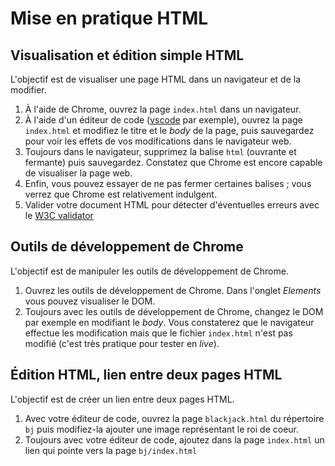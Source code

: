 # Mise en pratique HTML

## Visualisation et édition simple HTML

L'objectif est de visualiser une page HTML dans un navigateur et de la modifier.

1. À l'aide de Chrome, ouvrez la page `index.html` dans un navigateur.
1. À l'aide d'un éditeur de code ([vscode](https://code.visualstudio.com) par exemple), ouvrez la page `index.html` et modifiez le titre et le _body_ de la page, puis sauvegardez pour voir les effets de vos modifications dans le navigateur web.
1. Toujours dans le navigateur, supprimez la balise `html` (ouvrante et fermante) puis sauvegardez. Constatez que Chrome est encore capable de visualiser la page web.
1. Enfin, vous pouvez essayer de ne pas fermer certaines balises ; vous verrez que Chrome est relativement indulgent.
1. Valider votre document HTML pour détecter d'éventuelles erreurs avec le [W3C validator](https://validator.w3.org/)

## Outils de développement de Chrome

L'objectif est de manipuler les outils de développement de Chrome.

1. Ouvrez les outils de développement de Chrome. Dans l'onglet _Elements_ vous pouvez visualiser le DOM.
1. Toujours avec les outils de développement de Chrome, changez le DOM par exemple en modifiant le _body_. Vous constaterez que le navigateur effectue les modification mais que le fichier `index.html` n'est pas modifié (c'est très pratique pour tester en _live_).

## Édition HTML, lien entre deux pages HTML

L'objectif est de créer un lien entre deux pages HTML.

1. Avec votre éditeur de code, ouvrez la page `blackjack.html` du répertoire `bj` puis modifiez-la ajouter une image représentant le roi de coeur.
2. Toujours avec votre éditeur de code, ajoutez dans la page `index.html` un lien qui pointe vers la page `bj/index.html`
